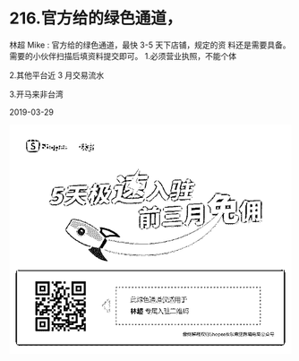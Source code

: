 # 216.官方给的绿色通道，

林超 Mike : 官方给的绿色通道，最快 3-5 天下店铺，规定的资 料还是需要具备。需要的小伙伴扫描后填资料提交即可。 1.必须营业执照，不能个体

2.其他平台近 3 月交易流水

3.开马来非台湾

2019-03-29

![image](img/Image_024.png)